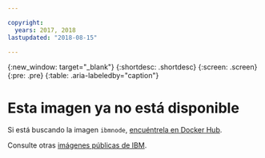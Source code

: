 ```yaml
---

copyright:
  years: 2017, 2018
lastupdated: "2018-08-15"

---
```


{:new_window: target="_blank"}
{:shortdesc: .shortdesc}
{:screen: .screen}
{:pre: .pre}
{:table: .aria-labeledby="caption"}

# Esta imagen ya no está disponible

Si está buscando la imagen `ibmnode`, [encuéntrela en Docker Hub](https://hub.docker.com/r/ibmcom/ibmnode/). 

Consulte otras [imágenes públicas de IBM](/docs/services/RegistryImages/index.html#ibm_images).
